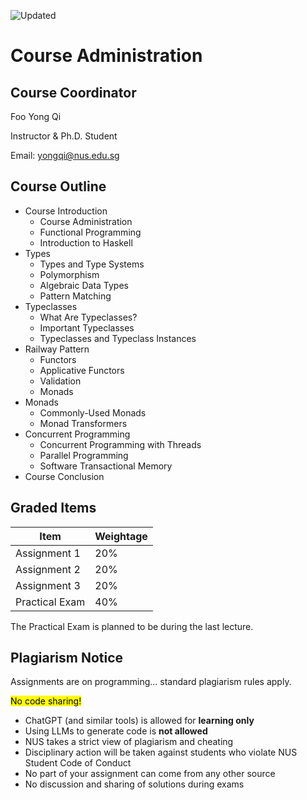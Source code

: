 ![Updated][update-shield]
# Course Administration
## Course Coordinator
Foo Yong Qi

Instructor \& Ph.D. Student

Email: yongqi@nus.edu.sg

## Course Outline
- Course Introduction
  - Course Administration
  - Functional Programming
  - Introduction to Haskell
- Types
    - Types and Type Systems
    - Polymorphism
    - Algebraic Data Types
    - Pattern Matching
- Typeclasses
    - What Are Typeclasses?
    - Important Typeclasses
    - Typeclasses and Typeclass Instances
- Railway Pattern
    - Functors
    - Applicative Functors
    - Validation
    - Monads
- Monads
    - Commonly-Used Monads
    - Monad Transformers
- Concurrent Programming
    - Concurrent Programming with Threads
    - Parallel Programming
    - Software Transactional Memory
- Course Conclusion
## Graded Items

| Item | Weightage |
| --- | ---|
| Assignment 1 | 20% |
| Assignment 2 | 20% |
| Assignment 3 | 20% |
| Practical Exam | 40% |

The Practical Exam is planned to be during the last lecture.

## Plagiarism Notice
Assignments are on programming... standard plagiarism rules apply.

<mark>No code sharing!</mark>

- ChatGPT (and similar tools) is allowed for **learning only**
- Using LLMs to generate code is **not allowed**
- NUS takes a strict view of plagiarism and cheating
- Disciplinary action will be taken against students who violate NUS Student Code of Conduct
- No part of your assignment can come from any other source
- No discussion and sharing of solutions during exams


[update-shield]: https://img.shields.io/badge/LAST%20UPDATED-26%20OCT%202024-57ffd8?style=for-the-badge
